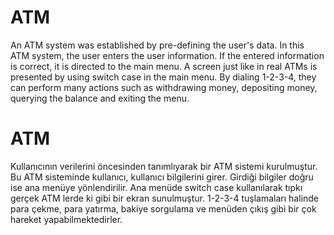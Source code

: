 # ATM
An ATM system was established by pre-defining the user's data. In this ATM system, the user enters the user information. If the entered information is correct, it is directed to the main menu. A screen just like in real ATMs is presented by using switch case in the main menu. By dialing 1-2-3-4, they can perform many actions such as withdrawing money, depositing money, querying the balance and exiting the menu.

# ATM 
Kullanıcının verilerini öncesinden tanımlıyarak bir ATM sistemi kurulmuştur. Bu ATM sisteminde kullanıcı, kullanıcı bilgilerini girer. Girdiği bilgiler doğru ise ana menüye yönlendirilir. Ana menüde switch case kullanılarak tıpkı gerçek ATM lerde ki gibi bir ekran sunulmuştur. 1-2-3-4 tuşlamaları halinde para çekme, para yatırma, bakiye sorgulama ve menüden çıkış gibi bir çok hareket yapabilmektedirler.
